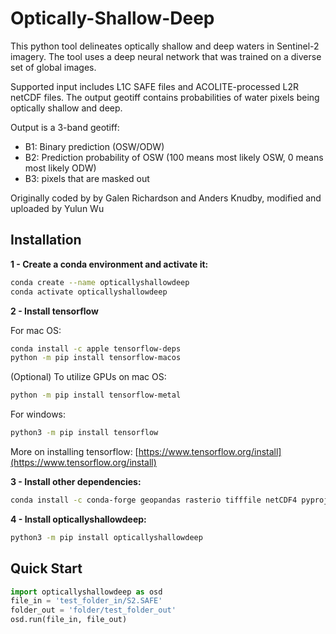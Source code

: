 # Optically-Shallow-Deep 

This python tool delineates optically shallow and deep waters in Sentinel-2 imagery. The tool uses a deep neural network that was trained on a diverse set of global images.

Supported input includes L1C SAFE files and ACOLITE-processed L2R netCDF files. The output geotiff contains probabilities of water pixels being optically shallow and deep. 

Output is a 3-band geotiff: 

- B1: Binary prediction (OSW/ODW)
- B2: Prediction probability of OSW (100 means most likely OSW, 0 means most likely ODW) 
- B3: pixels that are masked out



Originally coded by by Galen Richardson and Anders Knudby, modified and uploaded by Yulun Wu


 
## Installation 

**1 - Create a conda environment and activate it:**

```bash
conda create --name opticallyshallowdeep
conda activate opticallyshallowdeep
```

**2 - Install tensorflow**

For mac OS: 

```bash
conda install -c apple tensorflow-deps
python -m pip install tensorflow-macos

```

(Optional) To utilize GPUs on mac OS: 


```bash
python -m pip install tensorflow-metal

```



For windows:

```bash
python3 -m pip install tensorflow

```



More on installing tensorflow: [https://www.tensorflow.org/install](https://www.tensorflow.org/install)


**3 - Install other dependencies:**

```bash
conda install -c conda-forge geopandas rasterio tifffile netCDF4 pyproj
```


**4 - Install opticallyshallowdeep:**

```bash
python3 -m pip install opticallyshallowdeep
```


## Quick Start

```python
import opticallyshallowdeep as osd
file_in = 'test_folder_in/S2.SAFE'
folder_out = 'folder/test_folder_out'
osd.run(file_in, file_out)
```





